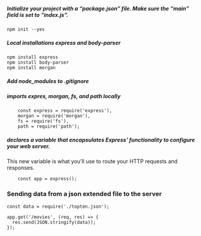 ##### Initialize your project with a “package.json” file. Make sure the “main” field is set to “index.js”.
```
npm init --yes
```
##### Local installations express and body-parser
```
npm install express
npm install body-parser
npm install morgan
```

##### Add node_modules to .gitignore


##### imports expres, morgan, fs, and path locally
```
    const express = require('express'),
    morgan = require('morgan'),
    fs = require('fs'),
    path = require('path');
```

##### declares a variable that encapsulates Express’ functionality to configure your web server.

This new variable is what you’ll use to route your HTTP requests and responses.

```
    const app = express();
```
### Sending data from a json extended file to the server
```
const data = require('./topten.json');

app.get('/movies', (req, res) => {
  res.send(JSON.stringify(data));
});
```
